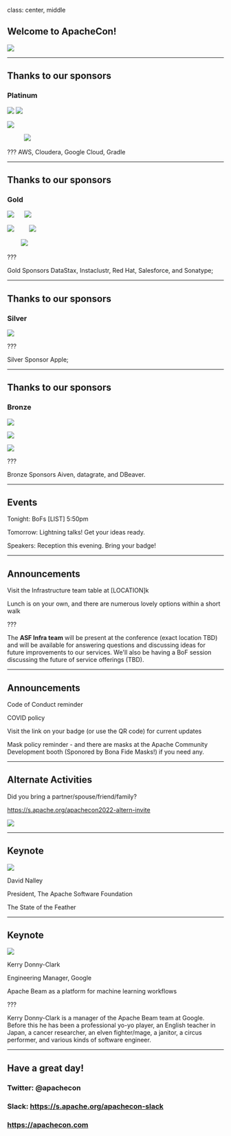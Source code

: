 class: center, middle
## Welcome to ApacheCon!

![](images/banner.png)

---
## Thanks to our sponsors
### Platinum

![](images/aws.png) ![](images/cloudera.png)

![](images/google.png)

&nbsp; &nbsp; &nbsp; &nbsp; &nbsp; ![](images/gradle.png)

???
AWS, Cloudera, Google Cloud, Gradle

---
## Thanks to our sponsors
### Gold

![](images/datastax.png)  &nbsp; &nbsp; &nbsp;![](images/instaclustr.png)

![](images/redhat.png)  &nbsp; &nbsp; &nbsp; &nbsp;   ![](images/salesforce.png)

&nbsp; &nbsp; &nbsp; &nbsp; ![](images/sonatype.png)

???

Gold Sponsors DataStax, Instaclustr, Red Hat, Salesforce, and Sonatype;

---
## Thanks to our sponsors
### Silver

![](images/apple.png)

???

Silver Sponsor Apple;

---
## Thanks to our sponsors
### Bronze

![](images/aiven.png) 

![](images/datagrate.png)

![](images/dbeaver.png)

???

Bronze Sponsors Aiven, datagrate, and DBeaver.

---
## Events

Tonight: BoFs [LIST] 5:50pm

Tomorrow: Lightning talks! Get your ideas ready.

Speakers: Reception this evening. Bring your badge!

---
## Announcements

Visit the Infrastructure team table at [LOCATION]k

Lunch is on your own, and there are numerous lovely options within a short walk

???

The **ASF Infra team** will be present at the conference (exact location TBD) and will be available for answering questions and discussing ideas for future improvements to our services. We'll also be having a BoF session discussing the future of service offerings (TBD).

---
## Announcements

Code of Conduct reminder

COVID policy

Visit the link on your badge (or use the QR code) for current updates

Mask policy reminder - and there are masks at the Apache Community Development booth (Sponored by Bona Fide Masks!) if you need any.

---
## Alternate Activities

Did you bring a partner/spouse/friend/family?

https://s.apache.org/apachecon2022-altern-invite

![](images/alternateqr.png)

---
## Keynote

![](images/feather_sm.png)

David Nalley

President, The Apache Software Foundation

The State of the Feather

---
## Keynote

![](images/google.png)

Kerry Donny-Clark

Engineering Manager, Google

Apache Beam as a platform for machine learning workflows

???

Kerry Donny-Clark is a manager of the Apache Beam team at Google. Before this he has been a professional yo-yo player, an English teacher in Japan, a cancer researcher, an elven fighter/mage, a janitor, a circus performer, and various kinds of software engineer.

---
## Have a great day!

### Twitter: @apachecon

### Slack: https://s.apache.org/apachecon-slack

### https://apachecon.com

